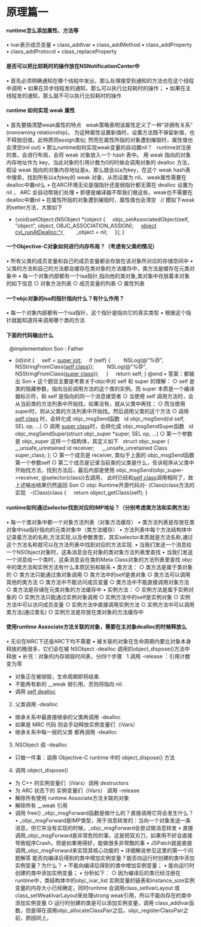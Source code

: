 # 原理篇一
#### runtime怎么添加属性、方法等
• ivar表示成员变量
• class_addIvar
• class_addMethod
• class_addProperty
• class_addProtocol
• class_replaceProperty
#### 是否可以把比较耗时的操作放在NSNotificationCenter中
• 首先必须明确通知在哪个线程中发出，那么处理接受到通知的方法也在这个线程中调用
• 如果在异步线程发的通知，那么可以执行比较耗时的操作；
• 如果在主线程发的通知，那么就不可以执行比较耗时的操作
#### runtime 如何实现 weak 属性
• 首先要搞清楚weak属性的特点
 
weak策略表明该属性定义了一种“非拥有关系” (nonowning relationship)。
为这种属性设置新值时，设置方法既不保留新值，也不释放旧值。此特质同assign类似;
然而在属性所指的对象遭到摧毁时，属性值也会清空(nil out)
• 那么runtime如何实现weak变量的自动置nil？
 
runtime对注册的类，会进行布局，会将 weak 对象放入一个 hash 表中。
用 weak 指向的对象内存地址作为 key，当此对象的引用计数为0的时候会调用对象的 dealloc 方法，
假设 weak 指向的对象内存地址是a，那么就会以a为key，在这个 weak hash表中搜索，找到所有以a为key的 weak 对象，从而设置为 nil。
weak属性需要在dealloc中置nil么
• 在ARC环境无论是强指针还是弱指针都无需在 dealloc 设置为 nil ， ARC 会自动帮我们处理
• 即便是编译器不帮我们做这些，weak也不需要在dealloc中置nil
• 在属性所指的对象遭到摧毁时，属性值也会清空
 
// 模拟下weak的setter方法，大致如下
- (void)setObject:(NSObject *)object
{
    objc_setAssociatedObject(self, "object", object, OBJC_ASSOCIATION_ASSIGN);
    [object cyl_runAtDealloc:^{
](#)        _object = nil;
    }];
}

#### 一个Objective-C对象如何进行内存布局？（考虑有父类的情况）
• 所有父类的成员变量和自己的成员变量都会存放在该对象所对应的存储空间中
• 父类的方法和自己的方法都会缓存在类对象的方法缓存中，类方法是缓存在元类对象中
• 每一个对象内部都有一个isa指针,指向他的类对象,类对象中存放着本对象的如下信息
○ 对象方法列表
○ 成员变量的列表
○ 属性列表
#### 一个objc对象的isa的指针指向什么？有什么作用？
• 每一个对象内部都有一个isa指针，这个指针是指向它的真实类型
• 根据这个指针就能知道将来调用哪个类的方法
#### 下面的代码输出什么
 
@implementation Son : Father
- (id)init
{
    self = [super init](#);
    if (self) {
        NSLog(@"%@", NSStringFromClass([self class](#)));
        NSLog(@"%@", NSStringFromClass([super class](#)));
    }
    return self;
}
@end
• 答案：都输出 Son
• 这个题目主要是考察关于objc中对 self 和 super 的理解：
○ self 是类的隐藏参数，指向当前调用方法的这个类的实例。而 super 本质是一个编译器标示符，和 self 是指向的同一个消息接受者
○ 当使用 self 调用方法时，会从当前类的方法列表中开始找，如果没有，就从父类中再找；
○ 而当使用 super时，则从父类的方法列表中开始找。然后调用父类的这个方法
○ 调用[self class](#) 时，会转化成 objc_msgSend函数
 
id objc_msgSend(id self, SEL op, ...)
○ 调用 [super class](#)时，会转化成 objc_msgSendSuper函数
 
id objc_msgSendSuper(struct objc_super *super, SEL op, ...)
○ 第一个参数是 objc_super 这样一个结构体，其定义如下
 
struct objc_super {
    __unsafe_unretained id receiver;
    __unsafe_unretained Class super_class;
};
○ 第一个成员是 receiver, 类似于上面的 objc_msgSend函数第一个参数self
○ 第二个成员是记录当前类的父类是什么，告诉程序从父类中开始找方法，找到方法后，最后内部是使用 objc_msgSend(objc_super-\>receiver, @selector(class))去调用， 此时已经和[self class](#)调用相同了，故上述输出结果仍然返回 Son
○ objc Runtime开源代码对- (Class)class方法的实现
 
-(Class)class {
    return object_getClass(self);
}
#### runtime如何通过selector找到对应的IMP地址？（分别考虑类方法和实例方法）
• 每一个类对象中都一个对象方法列表（对象方法缓存）
• 类方法列表是存放在类对象中isa指针指向的元类对象中（类方法缓存）
• 方法列表中每个方法结构体中记录着方法的名称,方法实现,以及参数类型，其实selector本质就是方法名称,通过这个方法名称就可以在方法列表中找到对应的方法实现.
• 当我们发送一个消息给一个NSObject对象时，这条消息会在对象的类对象方法列表里查找
• 当我们发送一个消息给一个类时，这条消息会在类的Meta Class对象的方法列表里查找
objc中的类方法和实例方法有什么本质区别和联系
• 类方法：
○ 类方法是属于类对象的
○ 类方法只能通过类对象调用
○ 类方法中的self是类对象
○ 类方法可以调用其他的类方法
○ 类方法中不能访问成员变量
○ 类方法中不能直接调用对象方法
○ 类方法是存储在元类对象的方法缓存中
• 实例方法：
○ 实例方法是属于实例对象的
○ 实例方法只能通过实例对象调用
○ 实例方法中的self是实例对象
○ 实例方法中可以访问成员变量
○ 实例方法中直接调用实例方法
○ 实例方法中可以调用类方法(通过类名)
○ 实例方法是存放在类对象的方法缓存中
#### 使用runtime Associate方法关联的对象，需要在主对象dealloc的时候释放么
• 无论在MRC下还是ARC下均不需要
• 被关联的对象在生命周期内要比对象本身释放的晚很多，它们会在被 NSObject -dealloc 调用的object_dispose()方法中释放
• 补充：对象的内存销毁时间表，分四个步骤
 
1.调用 -release ：引用计数变为零
* 对象正在被销毁，生命周期即将结束.
* 不能再有新的 __weak 弱引用，否则将指向 nil.
* 调用 [self dealloc](#)
2. 父类调用 -dealloc
* 继承关系中最直接继承的父类再调用 -dealloc
* 如果是 MRC 代码 则会手动释放实例变量们（iVars）
* 继承关系中每一层的父类 都再调用 -dealloc
3. NSObject 调 -dealloc
* 只做一件事：调用 Objective-C runtime 中的 object_dispose() 方法
4. 调用 object_dispose()
* 为 C++ 的实例变量们（iVars）调用 destructors
* 为 ARC 状态下的 实例变量们（iVars） 调用 -release
* 解除所有使用 runtime Associate方法关联的对象
* 解除所有 __weak 引用
* 调用 free()
_objc_msgForward函数是做什么的？直接调用它将会发生什么？
• _objc_msgForward是IMP类型，用于消息转发的：当向一个对象发送一条消息，但它并没有实现的时候，_objc_msgForward会尝试做消息转发
• 直接调用_objc_msgForward是非常危险的事，这是把双刃刀，如果用不好会直接导致程序Crash，但是如果用得好，能做很多非常酷的事
• JSPatch就是直接调用_objc_msgForward来实现其核心功能的
• 详细解说参见这里的第一个问题解答
能否向编译后得到的类中增加实例变量？能否向运行时创建的类中添加实例变量？为什么？
• 不能向编译后得到的类中增加实例变量；
• 能向运行时创建的类中添加实例变量；
• 分析如下：
○ 因为编译后的类已经注册在runtime中，类结构体中的objc_ivar_list 实例变量的链表和instance_size实例变量的内存大小已经确定，同时runtime 会调用class_setIvarLayout 或 class_setWeakIvarLayout来处理strong weak引用，所以不能向存在的类中添加实例变量
○ 运行时创建的类是可以添加实例变量，调用 class_addIvar函数，但是得在调用objc_allocateClassPair之后，objc_registerClassPair之前，原因同上。

